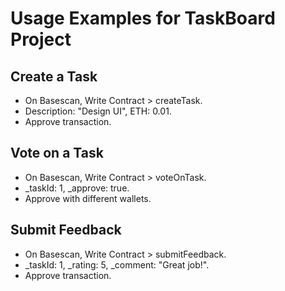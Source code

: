# Usage Examples for TaskBoard Project

## Create a Task
- On Basescan, Write Contract > createTask.
- Description: "Design UI", ETH: 0.01.
- Approve transaction.

## Vote on a Task
- On Basescan, Write Contract > voteOnTask.
- _taskId: 1, _approve: true.
- Approve with different wallets.

## Submit Feedback
- On Basescan, Write Contract > submitFeedback.
- _taskId: 1, _rating: 5, _comment: "Great job!".
- Approve transaction.
